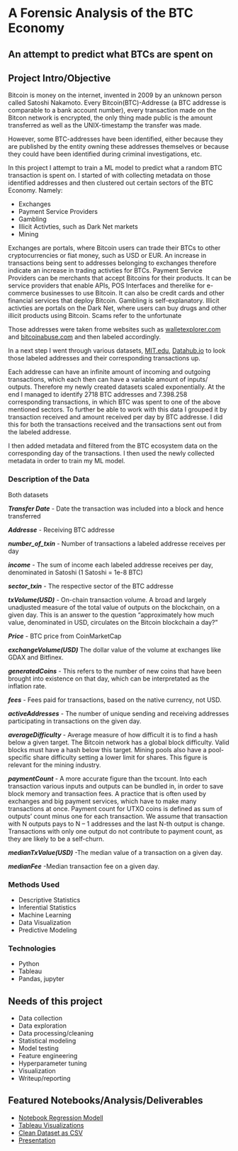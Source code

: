 # A Forensic Analysis of the BTC Economy 
## An attempt to predict what BTCs are spent on


## Project Intro/Objective
Bitcoin is money on the internet, invented in 2009 by an unknown person called Satoshi Nakamoto. 
Every Bitcoin(BTC)-Addresse (a BTC addresse is comparable to a bank account number), every transaction made on the Bitcon network is encrypted, the only thing made public is the amount transferred as well as the UNIX-timestamp the transfer was made. 

However, some BTC-addresses have been identified, either because they are published by the entity owning these addresses themselves or because they could have been identified during criminal investigations, etc. 

In this project I attempt to train a ML model to predict what a random BTC transaction is spent on. I started of with collecting metadata on those identified addresses and then clustered out certain sectors of the BTC Economy. Namely:

* Exchanges
* Payment Service Providers
* Gambling
* Illicit Activties, such as Dark Net markets
* Mining

Exchanges are portals, where Bitcoin users can trade their BTCs to other cryptocurrencies or fiat money, such as USD or EUR. An increase in transactions being sent to addresses belonging to exchanges therefore indicate an increase in trading activties for BTCs.
Payment Service Providers can be merchants that accept Bitcoins for their products. It can be service providers that enable APIs, POS Interfaces and therelike for e-commerce businesses to use Bitcoin. It can also be credit cards and other financial services that deploy Bitcoin. 
Gambling is self-explanatory.
Illicit activties are portals on the Dark Net, where users can buy drugs and other illicit products using Bitcoin. 
Scams refer to the unfortunate 

Those addresses were taken frome websites such as [walletexplorer.com](www.walletexplorer.com) and [bitcoinabuse.com](https://bitcoinabuse.com) and then labeled accordingly. 

In a next step I went through various datasets, 
[MIT.edu](https://senseable2015-6.mit.edu/bitcoin/), 
[Datahub.io](https://datahub.io/cryptocurrency/bitcoin)
to look those labeled addresses and their corresponding transactions up. 

Each addresse can have an infinite amount of incoming and outgoing transactions, which each then can have a variable amount of inputs/ outputs. Therefore my 
newly created datasets scaled exponentially. At the end I managed to identify 2718 BTC addresses and 7.398.258  corresponding transactions, in which BTC was spent to one of the above mentioned sectors. To further be able to work with this data I grouped it by transaction received and amount received per day by BTC addresse. I did this for both the transactions received and the transactions sent out from the labeled addresse.

I then added metadata and filtered from the BTC ecosystem data on the corresponding day of the transactions. I then used the newly collected metadata in order to train my ML model.  

### Description of the Data

Both datasets 

***Transfer Date*** - Date the transaction was included into a block and hence transferred

***Addresse*** - Receiving BTC addresse

***number_of_txin*** - Number of transactions a labeled addresse receives per day

***income*** - The sum of income each labeled addresse receives per day, denominated in Satoshi (1 Satoshi = 1e-8 BTC)

***sector_txin*** - The respective sector of the BTC addresse

***txVolume(USD)*** - On-chain transaction volume. A broad and largely unadjusted measure of the total value of outputs on the blockchain, on a given day. This is an answer to the question “approximately how much value, denominated in USD, circulates on the Bitcoin blockchain a day?”

***Price*** - BTC price from CoinMarketCap

***exchangeVolume(USD)*** The dollar value of the volume at exchanges like GDAX and Bitfinex.

***generatedCoins*** - This refers to the number of new coins that have been brought into existence on that day, which can be interpretated as the inflation rate. 

***fees*** - Fees paid for transactions, based on the native currency, not USD. 

***activeAddresses*** -  The number of unique sending and receiving addresses participating in transactions on the given day.

***averageDifficulty*** - Average measure of how difficult it is to find a hash below a given target. The Bitcoin network has a global block difficulty. Valid blocks must have a hash below this target. Mining pools also have a pool-specific share difficulty setting a lower limit for shares. This figure is relevant for the mining industry. 

***paymentCount*** - A more accurate figure than the txcount. Into each transaction various inputs and outputs can be bundled in, in order to save block memory and transaction fees. A practice that is often used by exchanges and big payment services, which have to make many transactions at once. Payment count for UTXO coins is defined as sum of outputs’ count minus one for each transaction. We assume that transaction with N outputs pays to N – 1 addresses and the last N-th output is change. Transactions with only one output do not contribute to payment count, as they are likely to be a self-churn. 

***medianTxValue(USD)***  -The median value of a transaction on a given day.

***medianFee*** -Median transaction fee on a given day. 



### Methods Used
* Descriptive Statistics
* Inferential Statistics
* Machine Learning
* Data Visualization
* Predictive Modeling

### Technologies
* Python
* Tableau
* Pandas, jupyter

## Needs of this project
- Data collection
- Data exploration
- Data processing/cleaning
- Statistical modeling
- Model testing
- Feature engineering
- Hyperparameter tuning
- Visualization
- Writeup/reporting

## Featured Notebooks/Analysis/Deliverables
* [Notebook Regression Modell](https://github.com/Lizzl/Predicting-BTC-spendings/blob/main/A%20Forensic%20Analysis%20of%20the%20BTC%20Economy.ipynb)
* [Tableau Visualizations](https://public.tableau.com/profile/alice.kohn#!/vizhome/The_BTC_Economy/BTCEconomyin2018?publish=yes)
* [Clean Dataset as CSV](https://github.com/Lizzl/Predicting-BTC-spendings/blob/main/BTC_Spending_Analsis.csv)
* [Presentation](https://github.com/Lizzl/Predicting-BTC-spendings/blob/main/Presentation.pdf)
